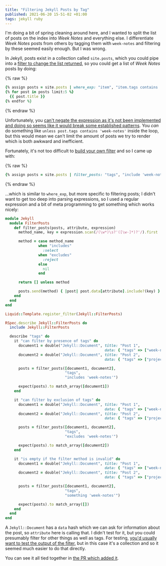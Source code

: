 ```yaml
---
title: "Filtering Jekyll Posts by Tag"
published: 2021-06-20 15-51-02 +01:00
tags: jekyll ruby
---
```


I'm doing a bit of spring cleaning around here, and I wanted to split the list
of posts on the index into _Week Notes_ and everything else. I differentiate
_Week Notes_ posts from others by tagging them with `week-notes` and filtering
by these seemed easily enough. But I was wrong.

In Jekyll, posts exist in a collection called `site.posts`, which you could
pipe into a [filter to change the list returned][1], so you could get a list
of _Week Notes_ posts by doing:

{% raw %}
```ruby
{% assign posts = site.posts | where_exp: "item", "item.tags contains 'week-notes'" %}
{% for post in posts limit:5 %}
  {{ post.title }}
{% endfor %}
```
{% endraw %}

Unfortunately, you [can't negate the expression as it's not been implemented
and doing so seems like it would break some established patterns][2]. You
_can_ do something like `unless post.tags contains 'week-notes'` inside the
loop, but this would mean we can't limit the amount of posts we try to render
which is both awkward and inefficient.

Fortunately, it's not too difficult to [build your own filter][3] and so I came
up with:

{% raw %}
```ruby
{% assign posts = site.posts | filter_posts: "tags", "include 'week-notes'" %}
```
{% endraw %}

…which is similar to `where_exp`, but more specific to filtering posts; I
didn't want to get too deep into parsing expressions, so I used a regular
expression and a bit of meta programming to get something which works nicely:

```ruby
module Jekyll
  module FilterPosts
    def filter_posts(posts, attribute, expression)
      method_name, key = expression.scan(/(\w*)\s?'([\w-]*)?'/).first

      method = case method_name
               when "includes"
                 :select
               when "excludes"
                 :reject
               else
                 nil
               end

      return [] unless method

      posts.send(method) { |post| post.data[attribute].include?(key) }
    end
  end
end

Liquid::Template.register_filter(Jekyll::FilterPosts)
```

```ruby
RSpec.describe Jekyll::FilterPosts do
  include Jekyll::FilterPosts

  describe "tags" do
    it "can filter by presence of tags" do
      document1 = double("Jekyll::Document", title: "Post 1",
                                             data: { "tags" => ["week-notes"] })
      document2 = double("Jekyll::Document", title: "Post 2",
                                             data: { "tags" => ["projects"] })

      posts = filter_posts([document1, document2],
                           "tags",
                           "includes 'week-notes'")

      expect(posts).to match_array([document1])
    end

    it "can filter by exclusion of tags" do
      document1 = double("Jekyll::Document", title: "Post 1",
                                             data: { "tags" => ["week-notes"] })
      document2 = double("Jekyll::Document", title: "Post 2",
                                             data: { "tags" => ["projects"] })

      posts = filter_posts([document1, document2],
                           "tags",
                           "excludes 'week-notes'")

      expect(posts).to match_array([document2])
    end

    it "is empty if the filter method is invalid" do
      document1 = double("Jekyll::Document", title: "Post 1",
                                             data: { "tags" => ["week-notes"] })
      document2 = double("Jekyll::Document", title: "Post 2",
                                             data: { "tags" => ["projects"] })

      posts = filter_posts([document1, document2],
                           "tags",
                           "something 'week-notes'")

      expect(posts).to match_array([])
    end
  end
end
```

A `Jekyll::Document` has a `data` hash which we can ask for information about
the post, so `attribute` here is calling that. I didn't test for it, but you
could presumably filter for other things as well as tags. For testing,
[you'd usually want to test the output of the filter][4], but in this case
it's a collection and so it seemed much easier to do that directly.

You can see it all tied together in [the PR which added it][5].

[1]: https://jekyllrb.com/docs/liquid/filters/
[2]: https://github.com/Shopify/liquid/issues/138
[3]: https://jekyllrb.com/docs/plugins/filters/
[4]: https://github.com/Shopify/liquid/wiki/Liquid-for-Programmers#create-your-own-filters
[5]: https://github.com/nickcharlton/nickcharlton.net/pull/77
